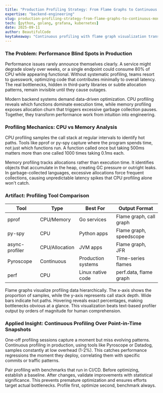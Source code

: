 ```yaml
---
title: "Production Profiling Strategy: From Flame Graphs to Continuous Monitoring"
expertise: "backend-engineering"
slug: production-profiling-strategy-from-flame-graphs-to-continuous-monitoring
tech: [python, golang, grafana, kubernetes]
date: 2025-09-11
author: BeautifulCode
keytakeaway: "Continuous profiling with flame graph visualization transforms performance optimization from reactive debugging into proactive engineering, catching regressions before they reach customers while ensuring optimization efforts focus on measured bottlenecks."
---
```


### The Problem: Performance Blind Spots in Production

Performance issues rarely announce themselves clearly. A service might degrade slowly over weeks, or a single endpoint could consume 80% of CPU while appearing functional. Without systematic profiling, teams resort to guesswork, optimizing code that contributes minimally to overall latency. The real bottlenecks, hidden in third-party libraries or subtle allocation patterns, remain invisible until they cause outages.

Modern backend systems demand data-driven optimization. CPU profiling reveals which functions dominate execution time, while memory profiling exposes allocation churn that triggers excessive garbage collection pauses. Together, they transform performance work from intuition into engineering.

### Profiling Mechanics: CPU vs Memory Analysis

CPU profiling samples the call stack at regular intervals to identify hot paths. Tools like pprof or py-spy capture where the program spends time, not just which functions run. A function called once but taking 500ms matters more than one called 1000 times taking 0.1ms each.

Memory profiling tracks allocations rather than execution time. It identifies objects that accumulate in the heap, creating GC pressure or outright leaks. In garbage-collected languages, excessive allocations force frequent collections, causing unpredictable latency spikes that CPU profiling alone won't catch.

### Artifact: Profiling Tool Comparison

| Tool | Type | Best For | Output Format |
|------|------|----------|---------------|
| pprof | CPU/Memory | Go services | Flame graph, call graph |
| py-spy | CPU | Python apps | Flame graph, speedscope |
| async-profiler | CPU/Allocation | JVM apps | Flame graph, JFR |
| Pyroscope | Continuous | Production systems | Time-series flames |
| perf | CPU | Linux native code | perf.data, flame graph |

Flame graphs visualize profiling data hierarchically. The x-axis shows the proportion of samples, while the y-axis represents call stack depth. Wide bars indicate hot paths. Hovering reveals exact percentages, making bottlenecks obvious at a glance. This visualization beats text-based profiler output by orders of magnitude for human comprehension.

### Applied Insight: Continuous Profiling Over Point-in-Time Snapshots

One-off profiling sessions capture a moment but miss evolving patterns. Continuous profiling in production, using tools like Pyroscope or Datadog, samples constantly at low overhead (1-2%). This catches performance regressions the moment they deploy, correlating them with specific commits or traffic patterns.

Pair profiling with benchmarks that run in CI/CD. Before optimizing, establish a baseline. After changes, validate improvements with statistical significance. This prevents premature optimization and ensures efforts target actual bottlenecks. Profile first, optimize second, benchmark always.